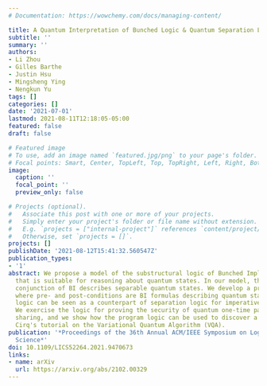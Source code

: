 ```yaml
---
# Documentation: https://wowchemy.com/docs/managing-content/

title: A Quantum Interpretation of Bunched Logic & Quantum Separation Logic
subtitle: ''
summary: ''
authors:
- Li Zhou
- Gilles Barthe
- Justin Hsu
- Mingsheng Ying
- Nengkun Yu
tags: []
categories: []
date: '2021-07-01'
lastmod: 2021-08-11T12:18:05-05:00
featured: false
draft: false

# Featured image
# To use, add an image named `featured.jpg/png` to your page's folder.
# Focal points: Smart, Center, TopLeft, Top, TopRight, Left, Right, BottomLeft, Bottom, BottomRight.
image:
  caption: ''
  focal_point: ''
  preview_only: false

# Projects (optional).
#   Associate this post with one or more of your projects.
#   Simply enter your project's folder or file name without extension.
#   E.g. `projects = ["internal-project"]` references `content/project/deep-learning/index.md`.
#   Otherwise, set `projects = []`.
projects: []
publishDate: '2021-08-12T15:41:32.560547Z'
publication_types:
- '1'
abstract: We propose a model of the substructural logic of Bunched Implications (BI)
  that is suitable for reasoning about quantum states. In our model, the separating
  conjunction of BI describes separable quantum states. We develop a program logic
  where pre- and post-conditions are BI formulas describing quantum states---the program
  logic can be seen as a counterpart of separation logic for imperative quantum programs.
  We exercise the logic for proving the security of quantum one-time pad and secret
  sharing, and we show how the program logic can be used to discover a flaw in Google
  Cirq's tutorial on the Variational Quantum Algorithm (VQA).
publication: '*Proceedings of the 36th Annual ACM/IEEE Symposium on Logic in Computer
  Science*'
doi: 10.1109/LICS52264.2021.9470673
links:
- name: arXiv
  url: https://arxiv.org/abs/2102.00329
---
```

